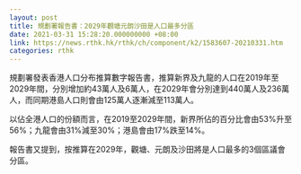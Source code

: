 ```yaml
---
layout: post
title: 規劃署報告書：2029年觀塘元朗沙田是人口最多分區
date: 2021-03-31 15:28:20.000000000 +08:00
link: https://news.rthk.hk/rthk/ch/component/k2/1583607-20210331.htm
categories: rthk
---
```


規劃署發表香港人口分布推算數字報告書，推算新界及九龍的人口在2019年至2029年間，分別增加約43萬人及6萬人，在2029年會分別達到440萬人及236萬人，而同期港島人口則會由125萬人逐漸減至113萬人。

以佔全港人口的份額而言，在2019至2029年間，新界所佔的百分比會由53%升至56%；九龍會由31%減至30%；港島會由17%跌至14%。

報告書又提到，按推算在2029年，觀塘、元朗及沙田將是人口最多的3個區議會分區。
